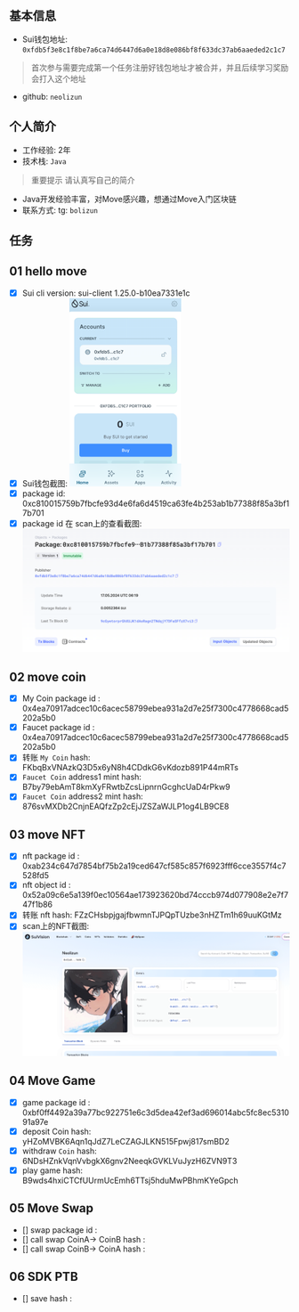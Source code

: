 ## 基本信息
- Sui钱包地址: `0xfdb5f3e8c1f8be7a6ca74d6447d6a0e18d8e086bf8f633dc37ab6aaeded2c1c7`
> 首次参与需要完成第一个任务注册好钱包地址才被合并，并且后续学习奖励会打入这个地址
- github: `neolizun`

## 个人简介
- 工作经验: 2年
- 技术栈: `Java`
> 重要提示 请认真写自己的简介
- Java开发经验丰富，对Move感兴趣，想通过Move入门区块链
- 联系方式: tg: `bolizun` 

## 任务

##   01 hello move  
- [x] Sui cli version: sui-client 1.25.0-b10ea7331e1c
- [x] Sui钱包截图: <img src="./notes/40.png" alt="Sui钱包截图" style="zoom: 33%;" />
- [x] package id:  0xc810015759b7fbcfe93d4e6fa6d4519ca63fe4b253ab1b77388f85a3bf17b701
- [x] package id 在 scan上的查看截图:<img src="./notes/42.png" alt="Scan截图" style="zoom:50%;" />

##   02 move coin
- [x] My Coin package id :  0x4ea70917adcec10c6acec58799ebea931a2d7e25f7300c4778668cad5202a5b0 
- [x] Faucet package id : 0x4ea70917adcec10c6acec58799ebea931a2d7e25f7300c4778668cad5202a5b0 
- [x] 转账 `My Coin` hash: FKbqBxVNAzkQ3D5x6yN8h4CDdkG6vKdozb891P44mRTs
- [x] `Faucet Coin` address1 mint hash: B7by79ebAmT8kmXyFRwtbZcsLipnrnGcghcUaD4rPkw9
- [x] `Faucet Coin` address2 mint hash: 876svMXDb2CnjnEAQfzZp2cEjJZSZaWJLP1og4LB9CE8

##   03 move NFT
- [x] nft package id : 0xab234c647d7854bf75b2a19ced647cf585c857f6923fff6cce3557f4c7528fd5 
- [x] nft object id :  0x52a09c6e5a139f0ec10564ae173923620bd74cccb974d077908e2e7f747f1b86
- [x] 转账 nft  hash: FZzCHsbpjgajfbwmnTJPQpTUzbe3nHZTm1h69uuKGtMz
- [x] scan上的NFT截图: <img src="./notes/43.png" alt="Scan截图" style="zoom:50%;" />

##   04 Move Game
- [x] game package id :  0xbf0ff4492a39a77bc922751e6c3d5dea42ef3ad696014abc5fc8ec531091a97e
- [x] deposit Coin hash: yHZoMVBK6Aqn1qJdZ7LeCZAGJLKN515Fpwj817smBD2
- [x] withdraw `Coin` hash: 6NDsHZnkVqnVvbgkX6gnv2NeeqkGVKLVuJyzH6ZVN9T3
- [x] play game hash:  B9wds4hxiCTCfUUrmUcEmh6TTsj5hduMwPBhmKYeGpch

##   05 Move Swap
- [] swap package id :
- [] call swap CoinA-> CoinB  hash :
- [] call swap CoinB-> CoinA  hash :

##   06 SDK PTB
- [] save hash :
